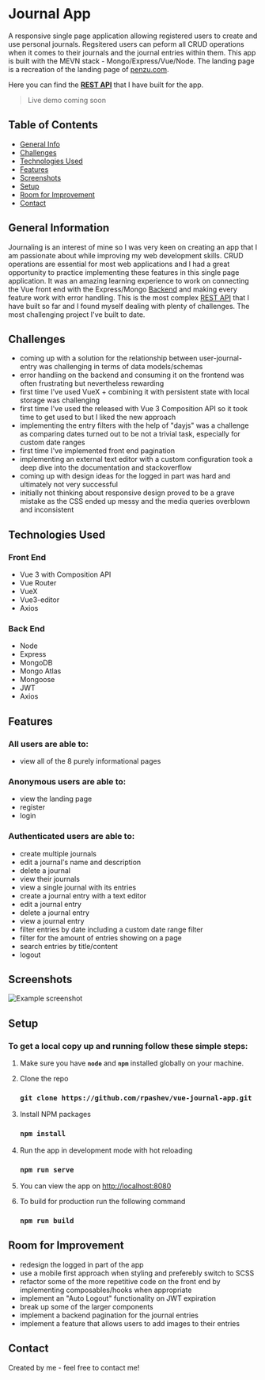 # Journal App 
A responsive single page application allowing registered users to create and use personal journals. Regsitered users can peform all CRUD operations when it comes to their journals and the journal entries within them. This app is built with the MEVN stack - Mongo/Express/Vue/Node. The landing page is a recreation of the landing page of [penzu.com](https://penzu.com/).

Here you can find the **[REST API](https://github.com/rpashev/journal-app-REST)** that I have built for the app.    
> Live demo coming soon

## Table of Contents
* [General Info](#general-information)
* [Challenges](#challenges)
* [Technologies Used](#technologies-used)
* [Features](#features)
* [Screenshots](#screenshots)
* [Setup](#setup)
* [Room for Improvement](#room-for-improvement)
* [Contact](#contact)


## General Information
Journaling is an interest of mine so I was very keen on creating an app that I am passionate about while improving my web development skills. CRUD operations are essential for most web applications and I had a great opportunity to practice implementing these features in this single page application. It was an amazing learning experience to work on connecting the Vue front end with the Express/Mongo [Backend](https://github.com/rpashev/rest-movie-apps) and making every feature work with error handling. This is the most complex [REST API](https://github.com/rpashev/journal-app-REST) that I have built so far and I found myself dealing with plenty of challenges. The most challenging project I've built to date.


## Challenges
- coming up with a solution for the relationship between user-journal-entry was challenging in terms of data models/schemas
- error handling on the backend and consuming it on the frontend was often frustrating but nevertheless rewarding
- first time I've used VueX + combining it with persistent state with local storage was challenging
- first time I've used the released with Vue 3 Composition API so it took time to get used to but I liked the new approach 
- implementing the entry filters with the help of "dayjs" was a challenge as comparing dates turned out to be not a trivial task, especially for custom date ranges
- first time I've implemented front end pagination
- implementing an external text editor with a custom configuration took a deep dive into the documentation and stackoverflow
- coming up with design ideas for the logged in part was hard and ultimately not very successful
- initially not thinking about responsive design proved to be a grave mistake as the CSS ended up messy and the media queries overblown and inconsistent


## Technologies Used  

### Front End
- Vue 3 with Composition API
- Vue Router
- VueX
- Vue3-editor
- Axios
  
 ### Back End
 - Node
 - Express 
 - MongoDB
 - Mongo Atlas
 - Mongoose
 - JWT
 - Axios


## Features
### All users are able to:
- view all of the 8 purely informational pages

### Anonymous users are able to:
- view the landing page
- register
- login

### Authenticated users are able to:
- create multiple journals
- edit a journal's name and description
- delete a journal
- view their journals
- view a single journal with its entries
- create a journal entry with a text editor
- edit a journal entry
- delete a journal entry
- view a journal entry
- filter entries by date including a custom date range filter
- filter for the amount of entries showing on a page
- search entries by title/content
- logout


## Screenshots
![Example screenshot](./img/screenshot.png)


## Setup
### To get a local copy up and running follow these simple steps:

1. Make sure you have **`node`** and **`npm`** installed globally on your machine.  

3. Clone the repo  
    ### `git clone https://github.com/rpashev/vue-journal-app.git`  

3. Install NPM packages  
    ### `npm install`    
  
4. Run the app in development mode with hot reloading  
    ### `npm run serve`  

5. You can view the app on [http://localhost:8080](http://localhost:8080)  
 
7. To build for production run the following command  
    ### `npm run build`


## Room for Improvement
- redesign the logged in part of the app 
- use a mobile first approach when styling and preferebly switch to SCSS
- refactor some of the more repetitive code on the front end by implementing composables/hooks when appropriate
- implement an "Auto Logout" functionality on JWT expiration
- break up some of the larger components
- implement a backend pagination for the journal entries
- implement a feature that allows users to add images to their entries


## Contact
Created by me - feel free to contact me!
